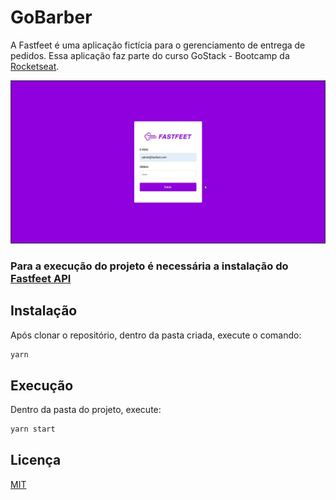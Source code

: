 # GoBarber

A Fastfeet é uma aplicação fictícia para o gerenciamento de entrega de pedidos. Essa aplicação faz parte do curso GoStack - Bootcamp da [Rocketseat](https://rocketseat.com.br/).

![Aplicação em execução](.github/fastfeet.gif "Aplicação em execução")


### **Para a execução do projeto é necessária a instalação do [Fastfeet API](https://github.com/jozieliosantiago/fastfeet-api)**

## Instalação

Após clonar o repositório, dentro da pasta criada, execute o comando:

```bash
yarn
```

## Execução

Dentro da pasta do projeto, execute:

```bash
yarn start
```

## Licença
[MIT](https://choosealicense.com/licenses/mit/)
